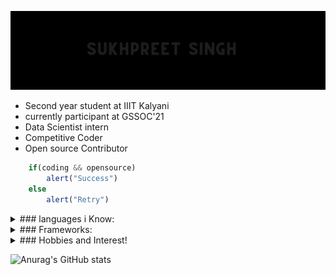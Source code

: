 ![Demo](demo/demo.gif)

    
- Second year student at IIIT Kalyani
- currently participant at GSSOC'21
- Data Scientist intern
- Competitive Coder
- Open source Contributor

   
``` javascript
    if(coding && opensource)
        alert("Success")
    else
        alert("Retry")
```

<details>
    <summary> ### languages i Know: </summary>
- C
- C++
- JAVA
- Javascript
- Python
- HTML/CSS

</details>

<details>
    <summary> ### Frameworks: </summary>
- React
- Node
- Express
- Numpy
- Scikit-learn

</details>

<details>
    <summary> ### Hobbies and Interest!</summary>
    
    - Sketching 
    - Swimming
    - Horse riding
    - Knowing about new tech and gadgets
    
</details>


<!--
**sukhpreet-singh1/sukhpreet-singh1** is a ✨ _special_ ✨ repository because its `README.md` (this file) appears on your GitHub profile.

Here are some ideas to get you started:

- 🔭 I’m currently working on ...
- 🌱 I’m currently learning ...
- 👯 I’m looking to collaborate on ...
- 🤔 I’m looking for help with ...
- 💬 Ask me about ...
- 📫 How to reach me: ...
- 😄 Pronouns: ...
- ⚡ Fun fact: ...
-->
![Anurag's GitHub stats](https://github-readme-stats.vercel.app/api?username=sukhpreet-singh1&show_icons=true)


